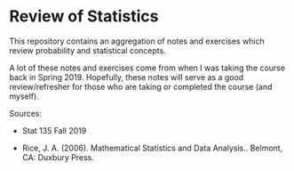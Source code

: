 # Review of Statistics

This repository contains an aggregation of notes and exercises which review probability and statistical concepts. 

A lot of these notes and exercises come from when I was taking the course back in Spring 2019. Hopefully, these notes will serve as a good review/refresher for those who are taking or completed the course (and myself).

Sources:

 - Stat 135 Fall 2019

 - Rice, J. A. (2006). Mathematical Statistics and Data Analysis.. Belmont, CA: Duxbury Press.
